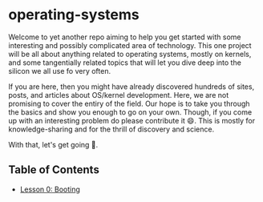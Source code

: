 # operating-systems

Welcome to yet another repo aiming to help you get started with some
interesting and possibly complicated area of technology.
This one project will be all about anything related to operating systems,
mostly on kernels, and some tangentially related topics that will let you dive
deep into the silicon we all use fo very often.

If you are here, then you might have already discovered hundreds of sites,
posts, and articles about OS/kernel development.
Here, we are not promising to cover the entiry of the field.
Our hope is to take you through the basics and show you enough to go on your
own.
Though, if you come up with an interesting problem do please contribute it
:smile:.
This is mostly for knowledge-sharing and for the thrill of discovery and
science.

With that, let's get going :rocket:.


## Table of Contents

* [Lesson 0: Booting](./lesson-000-booting)
